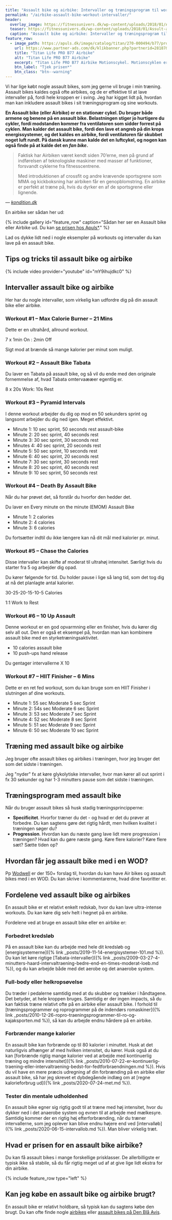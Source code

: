 ```yaml
---
title: "Assault bike og airbike: Intervaller og træningsprogram til workouts"
permalink: "/airbike-assault-bike-workout-intervaller/"
header:
  overlay_image: https://fitnessunivers.dk/wp-content/uploads/2018/01/Assult-airbike-test.jpg
  teaser: https://fitnessunivers.dk/wp-content/uploads/2018/01/Assult-airbike-test.jpg
  caption: "Assault bike og airbike: Intervaller og træningsprogram til workouts"
feature_row:
  - image_path: https://apuls.dk/image/catalog/titan/270-000494/b77/pro_b_77_pack_4.jpg
    url: https://www.partner-ads.com/dk/klikbanner.php?partnerid=28187&bannerid=46187&htmlurl=https://apuls.dk/titan-life-pro-b77-airbike-motionscykel
    title: "Titan Life PRO B77 Airbike"
    alt: "Titan Life PRO B77 Airbike"
    excerpt: "Titan Life PRO B77 Airbike Motionscykel. Motionscyklen er en air bike, som giver en utrolig effektiv træning og forbrænding. Motionscyklen har en brugervægt på max 150 kg. Motionscyklen har også som ekstra funktioner justerbar styr, saddel samt stropper på pedalerne."
    btn_label: "Tjek prisen*"
    btn_class: "btn--warning"
---
```


Vi har lige købt nogle assault bikes, som jeg gerne vil bruge i min træning. Assault bikes kaldes også ofte airbikes, og de er effektive til at lave intervaller på, fordi hele kroppen er i sving. Jeg har kigget lidt på, hvordan man kan inkludere assault bikes i sit træningsprogram og sine workouts.

**En Assault bike (eller Airbike) er en stationær cykel. Du bruger både armene og benene på en assault bike. Belastningen stiger jo hurtigere du cykler, fordi modstanden kommer fra ventilatoren som sidder forrest på cyklen. Man kalder det assault bike, fordi den lave et angreb på din krops energissystemer, og det kaldes en airbike, fordi ventilatoren får skubbet noget luft rundt. På dansk kunne man kalde det en luftcykel, og nogen kan også finde på at kalde det en _fan bike_.**

> Faktisk har Airbiken været kendt siden 70’erne, men på grund af indførelsen af teknologiske maskiner med masser af funktioner, forsvandt cyklerne fra fitnesscentrene.
>
> Med introduktionen af crossfit og andre krævende sportsgrene som MMA og kickboksning har airbiken får en genopblomstring. En airbike er perfekt at træne på, hvis du dyrker en af de sportsgrene eller lignende.

— <cite>[kondition.dk](https://kondition.dk/airbike-test/)</cite>

En airbike ser sådan her ud:

{% include gallery id="feature_row" caption="Sådan her ser en Assault bike eller Airbike ud. Du kan [se prisen hos Apuls*](https://www.partner-ads.com/dk/klikbanner.php?partnerid=28187&bannerid=46187&htmlurl=https://apuls.dk/titan-life-pro-b77-airbike-motionscykel)." %}

Lad os dykke lidt ned i nogle eksempler på workouts og intervaller du kan lave på en assault bike.

## Tips og tricks til assault bike og airbike

{% include video provider="youtube" id="mY9ihujdkc0" %}

## Intervaller assault bike og airbike

Her har du nogle intervaller, som virkelig kan udfordre dig på din assault bike eller airbike.

### Workout #1 – Max Calorie Burner – 21 Mins

Dette er en ultrahård, allround workout.

7 x 1min On : 2min Off

Sigt mod at brænde så mange kalorier per minut som muligt.

### Workout #2 – Assault Bike Tabata

Du laver en Tabata på assault bike, og så vil du ende med den originale fornemmelse af, hvad Tabata omtervaææer egentlig er.

8 x 20s Work: 10s Rest

### Workout #3 – Pyramid Intervals

I denne workout arbejder du dig op mod en 50 sekunders sprint og langsomt arbejder du dig ned igen. Meget effektivt.

- Minute 1: 10 sec sprint, 50 seconds rest assault-bike
- Minute 2: 20 sec sprint, 40 seconds rest
- Minute 3: 30 sec sprint, 30 seconds rest
- Minutes 4: 40 sec sprint, 20 seconds rest
- Minute 5: 50 sec sprint, 10 seconds rest
- Minute 6: 40 sec sprint, 20 seconds rest
- Minute 7: 30 sec sprint, 30 seconds rest
- Minute 8: 20 sec sprint, 40 seconds rest
- Minute 9: 10 sec sprint, 50 seconds rest

### Workout #4 – Death By Assault Bike

Når du har prøvet det, så forstår du hvorfor den hedder det.

Du laver en Every minute on the minute (EMOM) Assault Bike

- Minute 1: 2 calories
- Minute 2: 4 calories
- Minute 3: 6 calories

Du fortsætter indtil du ikke længere kan nå dit mål med kalorier pr. minut.

### Workout #5 – Chase the Calories

Disse intervaller kan skifte af moderat til ultrahøj intensitet. Særligt hvis du starter fra 5 og arbejder dig opad. 

Du kører følgende for tid. Du holder pause i lige så lang tid, som det tog dig at nå det planlagte antal kalorier.

30-25-20-15-10-5 Calories

1:1 Work to Rest

### Workout #6 – 10 Up Assault

Denne workout er en god opvarmning eller en finisher, hvis du kører dig selv all out. Den er også et eksempel på, hvordan man kan kombinere assault bike med en styrketræningsaktivitet.

- 10 calories assault bike
- 10 push-ups hand release

Du gentager intervallerne X 10

### Workout #7 – HIIT Finisher – 6 Mins

Dette er en ret fed workout, som du kan bruge som en HIIT Finisher i slutningen af dine workouts.

- Minute 1: 55 sec Moderate 5 sec Sprint
- Minute 2: 54s sec Moderate 6 sec Sprint
- Minute 3: 53 sec Moderate 7 sec Sprint
- Minute 4: 52 sec Moderate 8 sec Sprint
- Minute 5: 51 sec  Moderate 9 sec Sprint
- Minute 6: 50 sec Moderate 10 sec Sprint

## Træning med assault bike og airbike

Jeg bruger ofte assault bikes og airbikes i træningen, hvor jeg bruger det som det sidste i træningen.

Jeg "nyder" fx at køre glykolytiske intervaller, hvor man kører all out sprint i fx 30 sekunder og har 1-3 minutters pause som det sidste i træningen.

## Træningsprogram med assault bike

Når du bruger assault bikes så husk stadig træningsprincipperne:

- **Specificitet**. Hvorfor træner du det - og hvad er det du prøver at forbedre. Du kan sagtens gøre det rigtig hårdt, men hvilken kvalitet i træningen søger du?
- **Progression**. Hvordan kan du næste gang lave lidt mere progression i træningen? Hvad kan du gøre næste gang. Køre flere kalorier? Køre flere sæt? Sætte tiden op?

## Hvordan får jeg assault bike med i en WOD?

Pp [Wodwell](https://wodwell.com/wods/equipment/air-bike-workouts/?sort=relevant) er der 150+ forslag til, hvordan du kan have Air bikes og assault bikes med i en WOD. Du kan skrive i kommentarerne, hvad dine favoritter er.

## Fordelene ved assault bike og airbikes

En assault bike er et relativt enkelt redskab, hvor du kan lave ultra-intense workouts. Du kan køre dig selv helt i hegnet på en airbike.

Fordelene ved at bruge en assault bike eller en airbike er:

### Forbedret kredsløb

På en assault bike kan du arbejde med hele dit kredsløb og [energisystemerne]({% link _posts/2019-11-14-energisystemer-101.md %}). Du kan let køre rigtige [Tabata-intervaller]({% link _posts/2009-03-27-4-minutters-haard-intervaltraening-bedre-end-en-times-moderat-loeb.md %}), og du kan arbejde både med det aerobe og det anaerobe system.

### Full-body eller helkropsøvelse

Du træder i pedalerne samtidig med at du skubber og trækker i håndtagene. Det betyder, at hele kroppen bruges. Samtidig er der ingen impacts, så du kan faktisk træne relativt ofte på en airbike eller assault bike. I forhold til [træningsprogrammer og roprogrammer på de indendørs romaskiner]({% link _posts/2010-12-26-ropro-traeningsprogrammer-til-ro-og-kajaksporten.md %}), så kan du arbejde endnu hårdere på en airbike.

### Forbrænder mange kalorier

En assault bike kan forbrænde op til 80 kalorier i minuttet. Husk at det naturligvis afhænger af med hvilken intensitet, du kører. Husk også at du kan [forbrænde rigtig mange kalorier ved at arbejde med kontinuerlig træning og mindre intensitet]({% link _posts/2010-07-22-er-kontinuerlig-traening-eller-intervaltraening-bedst-for-fedtforbraendningen.md %}). Hvis du vil have en mere præcis udregning af din forbrænding på en airbike eller assault bike, så har jeg skrevet et dybdegående indlæg om at [regne kalorieforbrug ud]({% link _posts/2020-07-24-met.md %}).

### Tester din mentale udholdenhed

En assault bike egner sig rigtig godt til at træne med høj intensitet, hvor du dykker ned i det anaerobe system og evnen til at arbejde med mælkesyre. Samtidig kommer der en rigtig høj efterforbrænding, når du træner intervallerne, som jeg oplever kan blive endnu højere end ved [intervalløb]({% link _posts/2020-06-15-intervallob.md %}). Man bliver virkelig træt.

## Hvad er prisen for en assault bike airbike?

Du kan få assault bikes i mange forskellige prisklasser. De allerbilligste er typisk ikke så stabile, så du får rigtig meget ud af at give lige lidt ekstra for din airbike.

{% include feature_row type="left" %}

## Kan jeg købe en assault bike og airbike brugt?

En assault bike er relativt holdbare, så typisk kan du sagtens købe den brugt. Du kan ofte finde nogle [airbikes](https://www.dba.dk/soeg/?soeg=airbike) eller [assault bikes på Den Blå Avis](https://www.dba.dk/soeg/?soeg=assault+bike).

